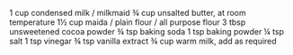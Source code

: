 1 cup condensed milk / milkmaid
¾ cup unsalted butter, at room temperature
1½ cup maida / plain flour / all purpose flour
3 tbsp unsweetened cocoa powder
¾ tsp baking soda
1 tsp baking powder
¼ tsp salt
1 tsp vinegar
¾ tsp vanilla extract
¾ cup warm milk, add as required